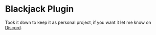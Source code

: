# Blackjack Plugin
Took it down to keep it as personal project, if you want it let me know on [Discord](https://www.patreon.com/posts/welcome-91002075).
